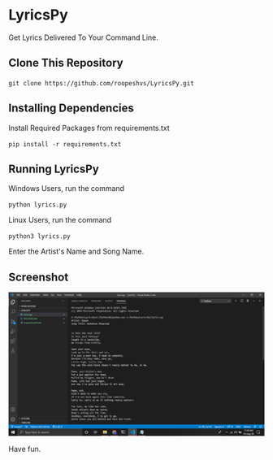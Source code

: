 # LyricsPy

Get Lyrics Delivered To Your Command Line.

## Clone This Repository

`git clone https://github.com/roopeshvs/LyricsPy.git`

## Installing Dependencies

Install Required Packages from requirements.txt

`pip install -r requirements.txt`

## Running LyricsPy

Windows Users, run the command

`python lyrics.py`

Linux Users, run the command

`python3 lyrics.py`

Enter the Artist's Name and Song Name.

## Screenshot

![Bohemian Rhapsody](https://github.com/roopeshvs/LyricsPy/blob/master/Bohemian%20Rhapsody.png)

Have fun.
